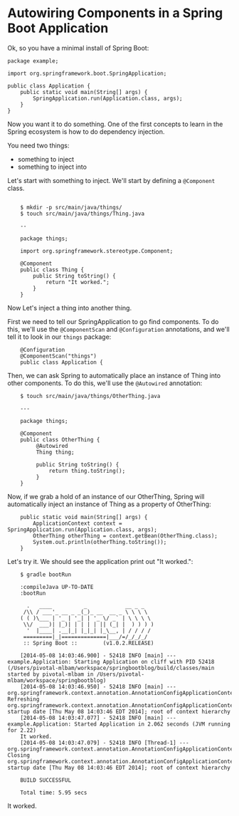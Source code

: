 # Autowiring Components in a Spring Boot Application

Ok, so you have a minimal install of Spring Boot:

```
package example;

import org.springframework.boot.SpringApplication;

public class Application {
    public static void main(String[] args) {
        SpringApplication.run(Application.class, args);
    }
}
```

Now you want it to do something.  One of the first concepts to learn in the Spring ecosystem is how to do dependency injection.

You need two things:

- something to inject
- something to inject into

Let's start with something to inject.  We'll start by defining a `@Component` class.

```

    $ mkdir -p src/main/java/things/
    $ touch src/main/java/things/Thing.java

    --

    package things;

    import org.springframework.stereotype.Component;

    @Component
    public class Thing {
        public String toString() {
            return "It worked.";
        }
    }
```

Now Let's inject a thing into another thing.

First we need to tell our SpringApplication to go find components.  To do this, we'll use the `@ComponentScan` and `@Configuration` annotations, and we'll tell it to look in our `things` package:

```
    @Configuration
    @ComponentScan("things")
    public class Application {
```

Then, we can ask Spring to automatically place an instance of Thing into other components.  To do this, we'll use the `@Autowired` annotation:

```
    $ touch src/main/java/things/OtherThing.java

    ---

    package things;

    @Component
    public class OtherThing {
         @Autowired
         Thing thing;

         public String toString() {
             return thing.toString();
         }
    }
```

Now, if we grab a hold of an instance of our OtherThing, Spring will automatically inject an instance of Thing as a property of OtherThing:

```
    public static void main(String[] args) {
        ApplicationContext context = SpringApplication.run(Application.class, args);
        OtherThing otherThing = context.getBean(OtherThing.class);
        System.out.println(otherThing.toString());
    }
```


Let's try it.  We should see the application print out "It worked.":

```
    $ gradle bootRun

    :compileJava UP-TO-DATE
    :bootRun

      .   ____          _            __ _ _
     /\\ / ___'_ __ _ _(_)_ __  __ _ \ \ \ \
    ( ( )\___ | '_ | '_| | '_ \/ _` | \ \ \ \
     \\/  ___)| |_)| | | | | || (_| |  ) ) ) )
      '  |____| .__|_| |_|_| |_\__, | / / / /
     =========|_|==============|___/=/_/_/_/
     :: Spring Boot ::        (v1.0.2.RELEASE)

    [2014-05-08 14:03:46.900] - 52418 INFO [main] --- example.Application: Starting Application on cliff with PID 52418 (/Users/pivotal-mlbam/workspace/springbootblog/build/classes/main started by pivotal-mlbam in /Users/pivotal-mlbam/workspace/springbootblog)
    [2014-05-08 14:03:46.950] - 52418 INFO [main] --- org.springframework.context.annotation.AnnotationConfigApplicationContext: Refreshing org.springframework.context.annotation.AnnotationConfigApplicationContext@349319f9: startup date [Thu May 08 14:03:46 EDT 2014]; root of context hierarchy
    [2014-05-08 14:03:47.077] - 52418 INFO [main] --- example.Application: Started Application in 2.062 seconds (JVM running for 2.22)
    It worked.
    [2014-05-08 14:03:47.079] - 52418 INFO [Thread-1] --- org.springframework.context.annotation.AnnotationConfigApplicationContext: Closing org.springframework.context.annotation.AnnotationConfigApplicationContext@349319f9: startup date [Thu May 08 14:03:46 EDT 2014]; root of context hierarchy

    BUILD SUCCESSFUL

    Total time: 5.95 secs
```

It worked.